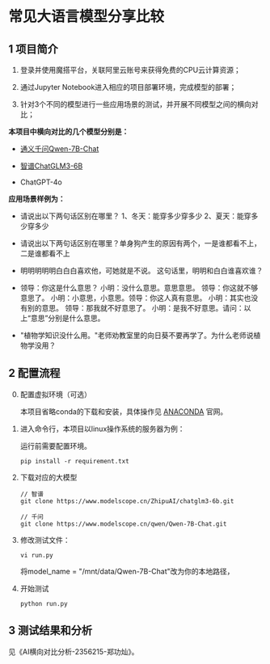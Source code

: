 # 常见大语言模型分享比较

## 1 项目简介



1. 登录并使用魔搭平台，关联阿里云账号来获得免费的CPU云计算资源；

2. 通过Jupyter Notebook进入相应的项目部署环境，完成模型的部署；

3. 针对3个不同的模型进行一些应用场景的测试，并开展不同模型之间的横向对比；



**本项目中横向对比的几个模型分别是：**

- [通义千问Qwen-7B-Chat](https://www.modelscope.cn/models/qwen/Qwen-7B-Chat/summary)

- [智谱ChatGLM3-6B](https://www.modelscope.cn/models/ZhipuAI/chatglm3-6b/summary)

- ChatGPT-4o

 

**应用场景样例为：**

- 请说出以下两句话区别在哪里？ 1、冬天：能穿多少穿多少 2、夏天：能穿多少穿多少

- 请说出以下两句话区别在哪里？单身狗产生的原因有两个，一是谁都看不上，二是谁都看不上

- 明明明明明白白白喜欢他，可她就是不说。 这句话里，明明和白白谁喜欢谁？

- 领导：你这是什么意思？ 小明：没什么意思。意思意思。 领导：你这就不够意思了。 小明：小意思，小意思。领导：你这人真有意思。 小明：其实也没有别的意思。 领导：那我就不好意思了。 小明：是我不好意思。请问：以上“意思”分别是什么意思。

- "植物学知识没什么用。"老师劝教室里的向日葵不要再学了。为什么老师说植物学没用？

## 2 配置流程

0. 配置虚拟环境（可选）
    
    本项目省略conda的下载和安装，具体操作见 [ANACONDA](https://www.anaconda.com/docs/main) 官网。
    

1. 进入命令行，本项目以linux操作系统的服务器为例：

   运行前需要配置环境。
   ```
   pip install -r requirement.txt
   ```

2. 下载对应的大模型

   ```
   // 智谱
   git clone https://www.modelscope.cn/ZhipuAI/chatglm3-6b.git
   ```
   ```
   // 千问
   git clone https://www.modelscope.cn/qwen/Qwen-7B-Chat.git
   ```

3. 修改测试文件：

   ```
   vi run.py
   ```
   将model_name = "/mnt/data/Qwen-7B-Chat"改为你的本地路径，

4. 开始测试

   ```
   python run.py
   ```
   

## 3 测试结果和分析
见《AI横向对比分析-2356215-郑功灿》。
